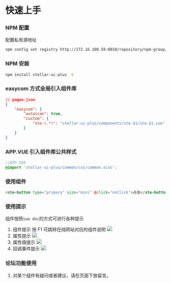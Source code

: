 # 快速上手

### NPM 配置

配置私有源地址

```bash
npm config set registry http://172.16.109.59:8010/repository/npm-group/
```

### NPM 安装

```bash
npm install stellar-ui-plus -S
```

### easycom 方式全局引入组件库

```json
// pages.json
{
    "easycom": {
        "autoscan": true,
        "custom": {
            "ste-(.*)": "stellar-ui-plus/components/ste-$1/ste-$1.vue"
        }
    }
}
```

### APP.VUE 引入组件库公共样式

```scss
//APP.VUE
@import 'stellar-ui-plus/common/css/common.scss';
```

### 使用组件

```html
<ste-button type="primary" size="mini" @click="onClick">点击</ste-button>
```

### 使用提示

组件按照`vue doc`的方式可进行各种提示

1. 组件提示 按 F1 可跳转在线网站对应的组件说明
   ![](https://image.whzb.com/chain/StellarUI/组件提示.png)
2. 属性提示
   ![](https://image.whzb.com/chain/StellarUI/属性提示.png)
3. 属性值提示
   ![](https://image.whzb.com/chain/StellarUI/属性值提示.png)
4. 回调事件提示
   ![](https://image.whzb.com/chain/StellarUI/回调事件提示.png)

### 论坛功能使用

1. 对某个组件有疑问或者建议，请在页面下放留言。
